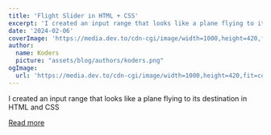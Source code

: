 ```yaml
---
title: 'Flight Slider in HTML + CSS'
excerpt: 'I created an input range that looks like a plane flying to its destination in HTML and CSS'
date: '2024-02-06'
coverImage: 'https://media.dev.to/cdn-cgi/image/width=1000,height=420,fit=cover,gravity=auto,format=auto/https%3A%2F%2Fdev-to-uploads.s3.amazonaws.com%2Fuploads%2Farticles%2F6ntl2uk021jiza6xaqe2.png'
author:
  name: Koders
  picture: "assets/blog/authors/koders.png"
ogImage:
  url: 'https://media.dev.to/cdn-cgi/image/width=1000,height=420,fit=cover,gravity=auto,format=auto/https%3A%2F%2Fdev-to-uploads.s3.amazonaws.com%2Fuploads%2Farticles%2F6ntl2uk021jiza6xaqe2.png'
---
```


I created an input range that looks like a plane flying to its destination in HTML and CSS

[Read more](https://dev.to/alvaromontoro/flight-slider-in-html-css-3024)
